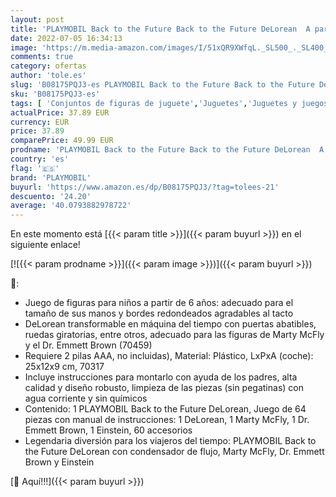 ```yaml
---
layout: post
title: 'PLAYMOBIL Back to the Future Back to the Future DeLorean  A partir de 6 años  70317 '
date: 2022-07-05 16:34:13
image: 'https://m.media-amazon.com/images/I/51xQR9XWfqL._SL500_._SL400_.jpg'
comments: true
category: ofertas
author: 'tole.es'
slug: 'B08175PQJ3-es PLAYMOBIL Back to the Future Back to the Future DeLorean A...'
sku: 'B08175PQJ3-es'
tags: [ 'Conjuntos de figuras de juguete','Juguetes','Juguetes y juegos','Muñecos y figuras','playmobil','🇪🇸', ]
actualPrice: 37.89 EUR
currency: EUR
price: 37.89
comparePrice: 49.99 EUR
prodname: 'PLAYMOBIL Back to the Future Back to the Future DeLorean  A partir de 6 años  70317 '
country: 'es'
flag: '🇪🇸'
brand: 'PLAYMOBIL'
buyurl: 'https://www.amazon.es/dp/B08175PQJ3/?tag=tolees-21'
descuento: '24.20'
average: '40.0793882978722'
---
```


En este momento está [{{< param title >}}]({{< param buyurl >}}) en el siguiente enlace!

[![{{< param prodname >}}]({{< param image >}})]({{< param buyurl >}})

🔎:

- Juego de figuras para niños a partir de 6 años: adecuado para el tamaño de sus manos y bordes redondeados agradables al tacto
- DeLorean transformable en máquina del tiempo con puertas abatibles, ruedas giratorias, entre otros, adecuado para las figuras de Marty McFly y el Dr. Emmett Brown (70459)
- Requiere 2 pilas AAA, no incluidas), Material: Plástico, LxPxA (coche): 25x12x9 cm, 70317
- Incluye instrucciones para montarlo con ayuda de los padres, alta calidad y diseño robusto, limpieza de las piezas (sin pegatinas) con agua corriente y sin químicos
- Contenido: 1 PLAYMOBIL Back to the Future DeLorean, Juego de 64 piezas con manual de instrucciones: 1 DeLorean, 1 Marty McFly, 1 Dr. Emmett Brown, 1 Einstein, 60 accesorios
- Legendaria diversión para los viajeros del tiempo: PLAYMOBIL Back to the Future DeLorean con condensador de flujo, Marty McFly, Dr. Emmett Brown y Einstein

[🛒 Aquí!!!]({{< param buyurl >}})
